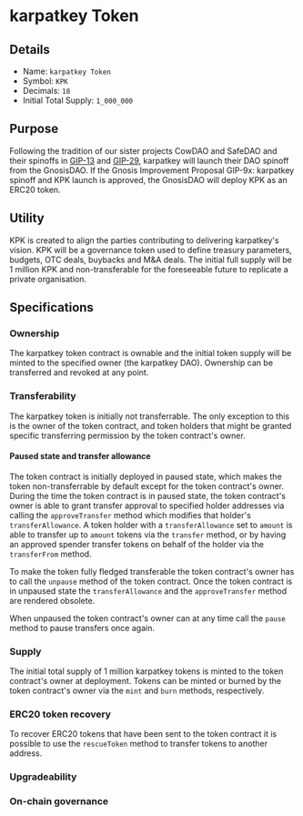 # karpatkey Token

## Details

- Name: `karpatkey Token`
- Symbol: `KPK`
- Decimals: `18`
- Initial Total Supply: `1_000_000`

## Purpose

Following the tradition of our sister projects CowDAO and SafeDAO and their spinoffs in [GIP-13]() and [GIP-29](https://forum.gnosis.io/t/gip-29-spin-off-safedao-and-launch-safe-token/3476), karpatkey will launch their DAO spinoff from the GnosisDAO.
If the Gnosis Improvement Proposal GIP-9x: karpatkey spinoff and KPK launch is approved, the GnosisDAO will deploy KPK as an ERC20 token.

## Utility

KPK is created to align the parties contributing to delivering karpatkey's vision. KPK will be a governance token used to define treasury parameters, budgets, OTC deals, buybacks and M&A deals.
The initial full supply will be 1 million KPK and non-transferable for the foreseeable future to replicate a private organisation.

## Specifications

### Ownership

The karpatkey token contract is ownable and the initial token supply will be minted to the specified owner (the karpatkey DAO). Ownership can be transferred and revoked at any point.

### Transferability

The karpatkey token is initially not transferrable. The only exception to this is the owner of the token contract, and token holders that might be granted specific transferring permission by the token contract's owner.

#### Paused state and transfer allowance

The token contract is initially deployed in paused state, which makes the token non-transferrable by default except for the token contract's owner. During the time the token contract is in paused state, the token contract's owner is able to grant transfer approval to specified holder addresses via calling the `approveTransfer` method which modifies that holder's `transferAllowance`. A token holder with a `transferAllowance` set to `amount` is able to transfer up to `amount` tokens via the `transfer` method, or by having an approved spender transfer tokens on behalf of the holder via the `transferFrom` method.

To make the token fully fledged transferable the token contract's owner has to call the `unpause` method of the token contract. Once the token contract is in unpaused state the `transferAllowance` and the `approveTransfer` method are rendered obsolete.

When unpaused the token contract's owner can at any time call the `pause` method to pause transfers once again.

### Supply

The initial total supply of 1 million karpatkey tokens is minted to the token contract's owner at deployment. Tokens can be minted or burned by the token contract's owner via the `mint` and `burn` methods, respectively.

### ERC20 token recovery

To recover ERC20 tokens that have been sent to the token contract it is possible to use the `rescueToken` method to transfer tokens to another address.

### Upgradeability

### On-chain governance
